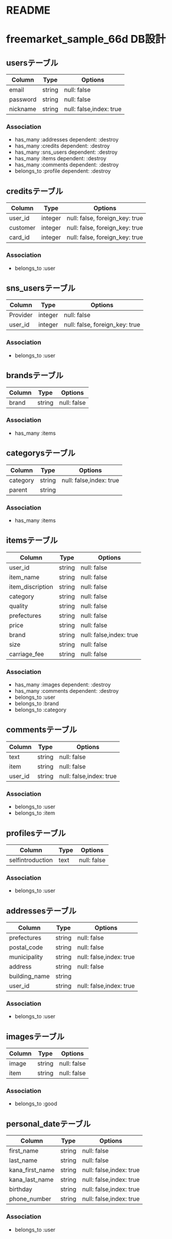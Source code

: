 # README

# freemarket_sample_66d DB設計
## usersテーブル
|Column|Type|Options|
|------|----|-------|
|email|string|null: false|
|password|string|null: false|
|nickname|string|null: false,index: true|
### Association
- has_many :addresses dependent: :destroy
- has_many :credits dependent: :destroy
- has_many :sns_users dependent: :destroy
- has_many :items dependent: :destroy
- has_many :comments dependent: :destroy
- belongs_to :profile dependent: :destroy

## creditsテーブル
|Column|Type|Options|
|------|----|-------|
|user_id|integer|null: false, foreign_key: true|
|customer|integer|null: false, foreign_key: true|
|card_id|integer|null: false, foreign_key: true|
### Association
- belongs_to :user

## sns_usersテーブル
|Column|Type|Options|
|------|----|-------|
|Provider|integer|null: false|
|user_id|integer|null: false, foreign_key: true|
### Association
- belongs_to :user

## brandsテーブル
|Column|Type|Options|
|------|----|-------|
|brand|string|null: false|
### Association
- has_many :items

## categorysテーブル
|Column|Type|Options|
|------|----|-------|
|category|string|null: false,index: true|
|parent|string||
### Association
- has_many :items

## itemsテーブル
|Column|Type|Options|
|------|----|-------|
|user_id|string|null: false|
|item_name|string|null: false|
|item_discription|string|null: false|
|category|string|null: false|
|quality|string|null: false|
|prefectures|string|null: false|
|price|string|null: false|
|brand|string|null: false,index: true|
|size|string|null: false|
|carriage_fee|string|null: false|
### Association
- has_many :images dependent: :destroy
- has_many :comments dependent: :destroy
- belongs_to :user
- belongs_to :brand
- belongs_to :category

## commentsテーブル
|Column|Type|Options|
|------|----|-------|
|text|string|null: false|
|item|string|null: false|
|user_id|string|null: false,index: true|
### Association
- belongs_to :user
- belongs_to :item

## profilesテーブル
|Column|Type|Options|
|------|----|-------|
|selfintroduction|text|null: false|
### Association
- belongs_to :user

## addressesテーブル
|Column|Type|Options|
|------|----|-------|
|prefectures|string|null: false|
|postal_code|string|null: false|
|municipality|string|null: false,index: true|
|address|string|null: false|
|building_name|string||
|user_id|string|null: false,index: true|
### Association
- belongs_to :user

## imagesテーブル
|Column|Type|Options|
|------|----|-------|
|image|string|null: false|
|item|string|null: false|
### Association
- belongs_to :good

## personal_dateテーブル
|Column|Type|Options|
|------|----|-------|
|first_name|string|null: false|
|last_name|string|null: false|
|kana_first_name|string|null: false,index: true|
|kana_last_name|string|null: false,index: true|
|birthday|string|null: false,index: true|
|phone_number|string|null: false,index: true|
### Association
- belongs_to :user

